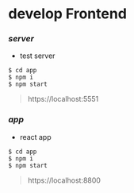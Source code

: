 # develop Frontend

### ***server***

+ test server

```nginx
$ cd app
$ npm i
$ npm start
```

> https://localhost:5551



### ***app***

- react app

```nginx
$ cd app
$ npm i
$ npm start
```

> https://localhost:8800